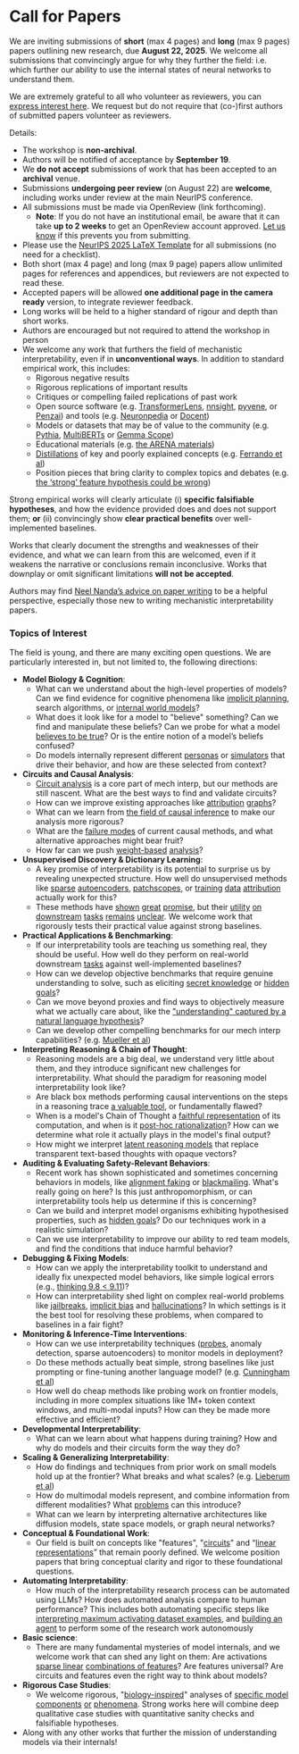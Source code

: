 # Call for Papers
We are inviting submissions of **short** (max 4 pages) and **long** (max 9 pages) papers outlining new research, due **August 22, 2025**. We welcome all submissions that convincingly argue for why they further the field: i.e. which further our ability to use the internal states of neural networks to understand them. 

We are extremely grateful to all who volunteer as reviewers, you can [express interest here](https://www.google.com/url?q=https://docs.google.com/forms/d/e/1FAIpQLSdiw1SJllzoTz_nqzDTzTOGb9DV3W_truQyh-WvYj_QGIi7Mg/viewform?usp%3Ddialog&sa=D&source=editors&ust=1753380493002299&usg=AOvVaw0OB-K2qlA6Xt6ZI4HeyxGY). We request but do not require that (co-)first authors of submitted papers volunteer as reviewers. 

Details: 
* The workshop is **non-archival**.
* Authors will be notified of acceptance by **September 19**.
* We **do not accept** submissions of work that has been accepted to an **archival** venue.
* Submissions **undergoing peer review** (on August 22) are **welcome**, including works under review at the main NeurIPS conference.
* All submissions must be made via OpenReview (link forthcoming).
  * **Note**: If you do not have an institutional email, be aware that it can take **up to 2 weeks** to get an OpenReview account approved. [Let us know](mailto:neurips2025@mechinterpworkshop.com) if this prevents you from submitting.
* Please use the [NeurIPS 2025 LaTeX Template](https://www.google.com/url?q=https://media.neurips.cc/Conferences/NeurIPS2025/Styles.zip&sa=D&source=editors&ust=1753380493005049&usg=AOvVaw05EH-hWZO11T9lu1OHLt_2) for all submissions (no need for a checklist).
* Both short (max 4 page) and long (max 9 page) papers allow unlimited pages for references and appendices, but reviewers are not expected to read these.
* Accepted papers will be allowed **one additional page in the camera ready** version, to integrate reviewer feedback.
* Long works will be held to a higher standard of rigour and depth than short works.
* Authors are encouraged but not required to attend the workshop in person
* We welcome any work that furthers the field of mechanistic interpretability, even if in **unconventional ways**. In addition to standard empirical work, this includes:
  * Rigorous negative results
  * Rigorous replications of important results
  * Critiques or compelling failed replications of past work
  * Open source software (e.g. [TransformerLens](https://www.google.com/url?q=https://github.com/neelnanda-io/TransformerLens&sa=D&source=editors&ust=1753380493007743&usg=AOvVaw1RklNfCLDNwI3qDk8BLJZj), [nnsight](https://www.google.com/url?q=https://github.com/ndif-team/nnsight&sa=D&source=editors&ust=1753380493007915&usg=AOvVaw0T_tNA8zHZ8cuBDLVGl6RW), [pyvene](https://www.google.com/url?q=https://github.com/stanfordnlp/pyvene/tree/main/pyvene/models/mlp&sa=D&source=editors&ust=1753380493008090&usg=AOvVaw1QFniak3Pr9lyTTICeXDzl), or [Penzai](https://www.google.com/url?q=https://github.com/google-deepmind/penzai&sa=D&source=editors&ust=1753380493008264&usg=AOvVaw2ByrcMTxC9_ELAWWWHiK9s)) and tools (e.g. [Neuronpedia](https://www.google.com/url?q=http://neuronpedia.org&sa=D&source=editors&ust=1753380493008443&usg=AOvVaw1--PnzcRBfLVzp06El8-iz) or [Docent](https://www.google.com/url?q=https://transluce.org/introducing-docent&sa=D&source=editors&ust=1753380493008616&usg=AOvVaw2mAgLGFHJxJ5P87tT2Exq3))
  * Models or datasets that may be of value to the community (e.g. [Pythia](https://www.google.com/url?q=https://arxiv.org/abs/2304.01373&sa=D&source=editors&ust=1753380493008971&usg=AOvVaw0UCyhaLOrigAcn4KnJ7ovZ), [MultiBERTs](https://www.google.com/url?q=https://arxiv.org/abs/2106.16163&sa=D&source=editors&ust=1753380493009129&usg=AOvVaw1r_Ds6OR1_1V8vATdK6LiX) or [Gemma Scope](https://www.google.com/url?q=https://arxiv.org/abs/2408.05147&sa=D&source=editors&ust=1753380493009288&usg=AOvVaw3ZzDGEv-TeuCtNDRNPy6xK))
  * Educational materials (e.g. [the ARENA materials](https://www.google.com/url?q=https://arena3-chapter1-transformer-interp.streamlit.app/&sa=D&source=editors&ust=1753380493009629&usg=AOvVaw1Te--87igKTq3OTja0p3dK))
  * [Distillations](https://www.google.com/url?q=https://distill.pub/2017/research-debt/&sa=D&source=editors&ust=1753380493009830&usg=AOvVaw3dcnIWF_O_DufbkNJCruyG) of key and poorly explained concepts (e.g. [Ferrando et al](https://www.google.com/url?q=https://arxiv.org/abs/2405.00208&sa=D&source=editors&ust=1753380493010110&usg=AOvVaw0NO1tNSipEqO4_2R3W82IF))
  * Position pieces that bring clarity to complex topics and debates (e.g. [the ‘strong’ feature hypothesis could be wrong](https://www.google.com/url?q=https://www.alignmentforum.org/posts/tojtPCCRpKLSHBdpn/the-strong-feature-hypothesis-could-be-wrong&sa=D&source=editors&ust=1753380493010674&usg=AOvVaw0hcax3UPbKtj5toXTkAXqn))

Strong empirical works will clearly articulate (i) **specific falsifiable hypotheses**, and how the evidence provided does and does not support them; **or** (ii) convincingly show **clear practical benefits** over well-implemented baselines. 

Works that clearly document the strengths and weaknesses of their evidence, and what we can learn from this are welcomed, even if it weakens the narrative or conclusions remain inconclusive. Works that downplay or omit significant limitations **will not be accepted**. 

Authors may find [Neel Nanda’s advice on paper writing](https://www.google.com/url?q=https://www.alignmentforum.org/posts/eJGptPbbFPZGLpjsp/highly-opinionated-advice-on-how-to-write-ml-papers&sa=D&source=editors&ust=1753380493012982&usg=AOvVaw1R7uAVtFpa_tw18CLdk4E_) to be a helpful perspective, especially those new to writing mechanistic interpretability papers. 
### Topics of Interest
The field is young, and there are many exciting open questions. We are particularly interested in, but not limited to, the following directions: 
* **Model Biology & Cognition**:
  * What can we understand about the high-level properties of models? Can we find evidence for cognitive phenomena like [implicit planning](https://www.google.com/url?q=https://transformer-circuits.pub/2025/attribution-graphs/biology.html%23dives-poems&sa=D&source=editors&ust=1753380493014504&usg=AOvVaw2xKKrReA0uDmfcTKarQjzA), search algorithms, or [internal world models](https://www.google.com/url?q=https://arxiv.org/abs/2210.13382&sa=D&source=editors&ust=1753380493014743&usg=AOvVaw0FjivX3l3BsOmJdxYLt_tT)?
  * What does it look like for a model to "believe" something? Can we find and manipulate these beliefs? Can we probe for what a model [believes to be true](https://www.google.com/url?q=https://arxiv.org/abs/2310.06824&sa=D&source=editors&ust=1753380493015237&usg=AOvVaw3bE02QsC_-HL1y56bH_qVh)? Or is the entire notion of a model’s beliefs confused?
  * Do models internally represent different [personas](https://www.google.com/url?q=https://arxiv.org/abs/2406.12094&sa=D&source=editors&ust=1753380493015675&usg=AOvVaw2dCApuiZkmli0ACxSXC8LJ) or [simulators](https://www.google.com/url?q=https://www.nature.com/articles/s41586-023-06647-8&sa=D&source=editors&ust=1753380493015845&usg=AOvVaw0jlp6cINl5vccXa3LTZr9X) that drive their behavior, and how are these selected from context?
* **Circuits and Causal Analysis**:
  * [Circuit analysis](https://www.google.com/url?q=https://distill.pub/2020/circuits/zoom-in/&sa=D&source=editors&ust=1753380493016385&usg=AOvVaw05HbZpq-Vx9DUYEOsRdze_) is a core part of mech interp, but our methods are still nascent. What are the best ways to find and validate circuits?
  * How can we improve existing approaches like [attribution](https://www.google.com/url?q=https://arxiv.org/abs/2406.11944&sa=D&source=editors&ust=1753380493016912&usg=AOvVaw2bwgZKqroxN_02lLIVE8QC) [graphs](https://www.google.com/url?q=https://transformer-circuits.pub/2025/attribution-graphs/methods.html&sa=D&source=editors&ust=1753380493017076&usg=AOvVaw1XRI9L1JOO6q4S2APXuiOs)?
  * What can we learn from [the field of causal inference](https://www.google.com/url?q=https://arxiv.org/abs/2407.04690&sa=D&source=editors&ust=1753380493017331&usg=AOvVaw1FHgTg6KCuDUITtle1LBoO) to make our analysis more rigorous?
  * What are the [failure modes](https://www.google.com/url?q=https://arxiv.org/abs/2307.15771&sa=D&source=editors&ust=1753380493017617&usg=AOvVaw3_4_LtAy5oDXNp3j5zQVNI) of current causal methods, and what alternative approaches might bear fruit?
  * How far can we push [weight-based](https://www.google.com/url?q=https://arxiv.org/abs/2301.05217&sa=D&source=editors&ust=1753380493017982&usg=AOvVaw2MZdiJVAB_8BoWCbYePX7d) [analysis](https://www.google.com/url?q=https://arxiv.org/abs/2410.08417&sa=D&source=editors&ust=1753380493018107&usg=AOvVaw3QIMFKZx28F2DGe0FamUzZ)?
* **Unsupervised Discovery & Dictionary Learning**:
  * A key promise of interpretability is its potential to surprise us by revealing unexpected structure. How well do unsupervised methods like [sparse](https://www.google.com/url?q=https://arxiv.org/abs/2103.15949&sa=D&source=editors&ust=1753380493018734&usg=AOvVaw0xLo_zd-d27gZDfXYVUWsr) [autoencoders](https://www.google.com/url?q=https://transformer-circuits.pub/2023/monosemantic-features&sa=D&source=editors&ust=1753380493018898&usg=AOvVaw0j5C-Ts3DV-oc9MVj3MQH8), [patch](https://www.google.com/url?q=https://arxiv.org/abs/2401.06102&sa=D&source=editors&ust=1753380493019075&usg=AOvVaw2NBOe9FCy2Cke-6pqInl-L)[scopes](https://www.google.com/url?q=https://arxiv.org/abs/2403.10949v2&sa=D&source=editors&ust=1753380493019192&usg=AOvVaw2mO_-89y0mIe47xqQqyNeD), or [training](https://www.google.com/url?q=https://proceedings.mlr.press/v70/koh17a?ref%3Dhttps://githubhelp.com&sa=D&source=editors&ust=1753380493019355&usg=AOvVaw3guDId6XTStrcQsfUEzaxw) [data](https://www.google.com/url?q=https://arxiv.org/abs/2308.03296&sa=D&source=editors&ust=1753380493019463&usg=AOvVaw1ICwbwS6h9aoa0-3Qy3HtG) [attribution](https://www.google.com/url?q=https://arxiv.org/abs/2205.11482&sa=D&source=editors&ust=1753380493019592&usg=AOvVaw26Q9bVsn12ECAeRiySqDCF) actually work for this?
  * These methods have [shown](https://www.google.com/url?q=https://transformer-circuits.pub/2024/scaling-monosemanticity/index.html&sa=D&source=editors&ust=1753380493019921&usg=AOvVaw2IdIKvdPMvK_CFCm2NF0na) [great](https://www.google.com/url?q=https://transformer-circuits.pub/2025/attribution-graphs/biology.html&sa=D&source=editors&ust=1753380493020078&usg=AOvVaw0mRfwjTC_Tzh63E9S7nSYZ) [promise](https://www.google.com/url?q=https://arxiv.org/abs/2503.10965&sa=D&source=editors&ust=1753380493020190&usg=AOvVaw1mpFt5ake6R_jibeeb6Bwn), but their [utility](https://www.google.com/url?q=https://arxiv.org/abs/2502.16681&sa=D&source=editors&ust=1753380493020320&usg=AOvVaw1kZ38J1myMbd1WfFK7hHZ_) [on](https://www.google.com/url?q=https://www.tilderesearch.com/blog/sieve&sa=D&source=editors&ust=1753380493020435&usg=AOvVaw195FY7hiMSJcEZcW_EBKmU) [downstream](https://www.google.com/url?q=https://arxiv.org/abs/2501.17148&sa=D&source=editors&ust=1753380493020550&usg=AOvVaw3XOTURIVWdD8MeZ2ABgafL) [tasks](https://www.google.com/url?q=https://transformer-circuits.pub/2024/features-as-classifiers/index.html&sa=D&source=editors&ust=1753380493020706&usg=AOvVaw1Gjt3ODUodD5G_noDn1nXu) [remains](https://www.google.com/url?q=https://arxiv.org/abs/2502.04382&sa=D&source=editors&ust=1753380493020817&usg=AOvVaw0_M3nK484yqlSCjcx0HfK6) [unclear](https://www.google.com/url?q=https://www.alignmentforum.org/posts/4uXCAJNuPKtKBsi28/negative-results-for-saes-on-downstream-tasks&sa=D&source=editors&ust=1753380493021010&usg=AOvVaw31NrW0lLxnJ-UhAYV5uApB). We welcome work that rigorously tests their practical value against strong baselines.
* **Practical Applications & Benchmarking**:
  * If our interpretability tools are teaching us something real, they should be useful. How well do they perform on real-world downstream [tasks](https://www.google.com/url?q=https://www.lesswrong.com/posts/wGRnzCFcowRCrpX4Y/downstream-applications-as-validation-of-interpretability&sa=D&source=editors&ust=1753380493021919&usg=AOvVaw0Hr1GGpwa92ui6dx773Wpu) against well-implemented baselines?
  * How can we develop objective benchmarks that require genuine understanding to solve, such as eliciting [secret knowledge](https://www.google.com/url?q=https://arxiv.org/abs/2505.14352&sa=D&source=editors&ust=1753380493022418&usg=AOvVaw3bO3t0ejmewNx2vukLoOeK) or [hidden goals](https://www.google.com/url?q=https://arxiv.org/abs/2503.10965&sa=D&source=editors&ust=1753380493022545&usg=AOvVaw3Vqkb1gJ3pk3cycmcaYluW)?
  * Can we move beyond proxies and find ways to objectively measure what we actually care about, like the ["understanding" captured by a natural language hypothesis](https://www.google.com/url?q=https://arxiv.org/abs/2502.04382&sa=D&source=editors&ust=1753380493023016&usg=AOvVaw3n_uVweqOuKdUAJ1FQ3iCl)?
  * Can we develop other compelling benchmarks for our mech interp capabilities? (e.g. [Mueller et al](https://www.google.com/url?q=https://arxiv.org/abs/2504.13151&sa=D&source=editors&ust=1753380493023369&usg=AOvVaw1x7PAWB6lKKxL-uIBZ8Wtd))
* **Interpreting Reasoning & Chain of Thought**:
  * Reasoning models are a big deal, we understand very little about them, and they introduce significant new challenges for interpretability. What should the paradigm for reasoning model interpretability look like?
  * Are black box methods performing causal interventions on the steps in a reasoning trace [a valuable tool](https://www.google.com/url?q=https://arxiv.org/abs/2506.19143&sa=D&source=editors&ust=1753380493024377&usg=AOvVaw2t1DgMgpJ4FuPqpq8GIEv_), or fundamentally flawed?
  * When is a model's Chain of Thought a [faithful representation](https://www.google.com/url?q=https://arxiv.org/abs/2305.04388&sa=D&source=editors&ust=1753380493024719&usg=AOvVaw2tTlMFomQVyvB3qbF3_J4l) of its computation, and when is it [post-hoc rationalization](https://www.google.com/url?q=https://arxiv.org/abs/2503.08679&sa=D&source=editors&ust=1753380493024940&usg=AOvVaw2ENT4_1AlSDFF7yspIy32d)? How can we determine what role it actually plays in the model's final output?
  * How might we interpret [latent reasoning models](https://www.google.com/url?q=https://arxiv.org/abs/2412.06769&sa=D&source=editors&ust=1753380493025407&usg=AOvVaw0d2TWPMsjgalAZXUfHILA9) that replace transparent text-based thoughts with opaque vectors?
* **Auditing & Evaluating Safety-Relevant Behaviors**:
  * Recent work has shown sophisticated and sometimes concerning behaviors in models, like [alignment faking](https://www.google.com/url?q=https://arxiv.org/abs/2412.14093&sa=D&source=editors&ust=1753380493026136&usg=AOvVaw0vzt0HkOGLILFGzIOaStl4) or [blackmailing](https://www.google.com/url?q=https://www.anthropic.com/research/agentic-misalignment&sa=D&source=editors&ust=1753380493026305&usg=AOvVaw0Ptc6lCIfRGZSD2__ohTgE). What's really going on here? Is this just anthropomorphism, or can interpretability tools help us determine if this is concerning?
  * Can we build and interpret model organisms exhibiting hypothesised properties, such as [hidden goals](https://www.google.com/url?q=https://arxiv.org/abs/2503.10965&sa=D&source=editors&ust=1753380493026967&usg=AOvVaw2xNVMWBaeVOeutBRWS3jgb)? Do our techniques work in a realistic simulation?
  * Can we use interpretability to improve our ability to red team models, and find the conditions that induce harmful behavior?
* **Debugging & Fixing Models**:
  * How can we apply the interpretability toolkit to understand and ideally fix unexpected model behaviors, like simple logical errors (e.g., [thinking 9.8 < 9.11](https://www.google.com/url?q=https://transluce.org/observability-interface&sa=D&source=editors&ust=1753380493028081&usg=AOvVaw12Z5V_eEl44ors5YfcsOmc))?
  * How can interpretability shed light on complex real-world problems like [jailbreaks](https://www.google.com/url?q=https://transformer-circuits.pub/2025/attribution-graphs/biology.html%23dives-jailbreak&sa=D&source=editors&ust=1753380493028501&usg=AOvVaw3mGSWVtwpkRZEBedH80aUI), [implicit bias](https://www.google.com/url?q=https://arxiv.org/abs/2506.10922&sa=D&source=editors&ust=1753380493028659&usg=AOvVaw2FL1oTsW-xg5al_zU8n1SL) and [hallucinations](https://www.google.com/url?q=https://arxiv.org/abs/2411.14257&sa=D&source=editors&ust=1753380493028831&usg=AOvVaw3cTxcTD8knKjN0jd-VywZU)? In which settings is it the best tool for resolving these problems, when compared to baselines in a fair fight?
* **Monitoring & Inference-Time Interventions**:
  * How can we use interpretability techniques ([probes](https://www.google.com/url?q=https://arxiv.org/abs/2102.12452&sa=D&source=editors&ust=1753380493029536&usg=AOvVaw0UXTcx3E1Sk5jZfPEojcDF), anomaly detection, sparse autoencoders) to monitor models in deployment?
  * Do these methods actually beat simple, strong baselines like just prompting or fine-tuning another language model? (e.g. [Cunningham et al](https://www.google.com/url?q=https://alignment.anthropic.com/2025/cheap-monitors/&sa=D&source=editors&ust=1753380493030166&usg=AOvVaw0FXotLIggrr0fv5v6pfGAc))
  * How well do cheap methods like probing work on frontier models, including in more complex situations like 1M+ token context windows, and multi-modal inputs? How can they be made more effective and efficient?
* **Developmental Interpretability**:
  * What can we learn about what happens during training? How and why do models and their circuits form the way they do?
* **Scaling & Generalizing Interpretability**:
  * How do findings and techniques from prior work on small models hold up at the frontier? What breaks and what scales? (e.g. [Lieberum et al](https://www.google.com/url?q=https://arxiv.org/abs/2307.09458&sa=D&source=editors&ust=1753380493031788&usg=AOvVaw3pUszCDEjRxZbLhBMymhqq))
  * How do multimodal models represent, and combine information from different modalities? What [problems](https://www.google.com/url?q=https://openreview.net/pdf?id%3DVUhRdZp8ke&sa=D&source=editors&ust=1753380493032224&usg=AOvVaw2EFq7XGGFqy1U49yku-Yfy) can this introduce?
  * What can we learn by interpreting alternative architectures like diffusion models, state space models, or graph neural networks?
* **Conceptual & Foundational Work**:
  * Our field is built on concepts like "features", "[circuits](https://www.google.com/url?q=https://distill.pub/2020/circuits/zoom-in/&sa=D&source=editors&ust=1753380493033036&usg=AOvVaw3JXV-iscyh4yfg-rj9Y0ys)" and “[linear representations](https://www.google.com/url?q=https://transformer-circuits.pub/2024/july-update/index.html%23linear-representations&sa=D&source=editors&ust=1753380493033312&usg=AOvVaw0LUSZQZ2pqNbHqXi5relVw)” that remain poorly defined. We welcome position papers that bring conceptual clarity and rigor to these foundational questions.
* **Automating Interpretability**:
  * How much of the interpretability research process can be automated using LLMs? How does automated analysis compare to human performance? This includes both automating specific steps like [interpreting maximum activating dataset examples](https://www.google.com/url?q=https://openaipublic.blob.core.windows.net/neuron-explainer/paper/index.html&sa=D&source=editors&ust=1753380493034495&usg=AOvVaw06MHdDPj8_W7dD8hrJ_uoX), and [building an agent](https://www.google.com/url?q=https://arxiv.org/abs/2404.14394&sa=D&source=editors&ust=1753380493034653&usg=AOvVaw1ZWNqcwOeexSksnKI7r3Wz) to perform some of the research work autonomously
* **Basic science**:
  * There are many fundamental mysteries of model internals, and we welcome work that can shed any light on them: Are activations [sparse linear](https://www.google.com/url?q=https://arxiv.org/abs/1601.03764&sa=D&source=editors&ust=1753380493035363&usg=AOvVaw2ZtaYrYwL82nRR0xG_8OHy) [combinations of features](https://www.google.com/url?q=https://transformer-circuits.pub/2022/toy_model/index.html&sa=D&source=editors&ust=1753380493035568&usg=AOvVaw3eZt92JUmFXPb8laER9C2-)? Are features universal? Are circuits and features even the right way to think about models?
* **Rigorous Case Studies**:
  * We welcome rigorous, "[biology-inspired](https://www.google.com/url?q=https://distill.pub/2020/circuits/curve-circuits/&sa=D&source=editors&ust=1753380493036256&usg=AOvVaw3fguGnctTrDhBEWevL46TE)" analyses of [specific model](https://www.google.com/url?q=https://arxiv.org/abs/2310.04625&sa=D&source=editors&ust=1753380493036432&usg=AOvVaw0TnGI391Wv2AiGCofmXBr2) [components](https://www.google.com/url?q=https://transformer-circuits.pub/2024/scaling-monosemanticity/index.html&sa=D&source=editors&ust=1753380493036604&usg=AOvVaw3QAwb-H5WptqA1YMqknKll) [or](https://www.google.com/url?q=https://arxiv.org/abs/2305.01610&sa=D&source=editors&ust=1753380493036706&usg=AOvVaw3L_621XzozUquZNVjmjDiR) [phenomena](https://www.google.com/url?q=https://arxiv.org/abs/2306.09346&sa=D&source=editors&ust=1753380493036820&usg=AOvVaw1LtNxWeUWlerAuLtefamF1). Strong works here will combine deep qualitative case studies with quantitative sanity checks and falsifiable hypotheses.
* Along with any other works that further the mission of understanding models via their internals!